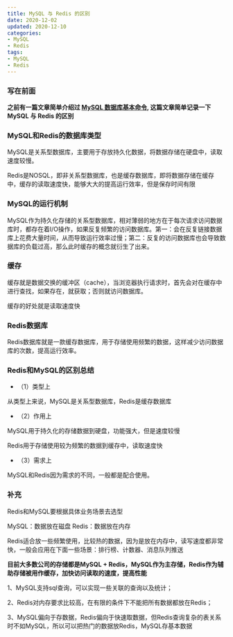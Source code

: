 ```yaml
---
title: MySQL 与 Redis 的区别
date: 2020-12-02
updated: 2020-12-10
categories:
- MySQL
- Redis
tags:
- MySQL
- Redis
---
```


### 写在前面

**之前有一篇文章简单介绍过 [MySQL 数据库基本命令](/mysql/2020/03/13/mysql/), 这篇文章简单记录一下 MySQL 与 Redis 的区别**

<!-- more -->

### MySQL和Redis的数据库类型

MySQL是关系型数据库，主要用于存放持久化数据，将数据存储在硬盘中，读取速度较慢。

Redis是NOSQL，即非关系型数据库，也是缓存数据库，即将数据存储在缓存中，缓存的读取速度快，能够大大的提高运行效率，但是保存时间有限

### MySQL的运行机制

MySQL作为持久化存储的关系型数据库，相对薄弱的地方在于每次请求访问数据库时，都存在着I/O操作，如果反复频繁的访问数据库。第一：会在反复链接数据库上花费大量时间，从而导致运行效率过慢；第二：反复的访问数据库也会导致数据库的负载过高，那么此时缓存的概念就衍生了出来。

### 缓存

缓存就是数据交换的缓冲区（cache），当浏览器执行请求时，首先会对在缓存中进行查找，如果存在，就获取；否则就访问数据库。

缓存的好处就是读取速度快

### Redis数据库

Redis数据库就是一款缓存数据库，用于存储使用频繁的数据，这样减少访问数据库的次数，提高运行效率。

### Redis和MySQL的区别总结

- （1）类型上

从类型上来说，MySQL是关系型数据库，Redis是缓存数据库

- （2）作用上

MySQL用于持久化的存储数据到硬盘，功能强大，但是速度较慢

Redis用于存储使用较为频繁的数据到缓存中，读取速度快

- （3）需求上

MySQL和Redis因为需求的不同，一般都是配合使用。

### 补充 

Redis和MySQL要根据具体业务场景去选型

MySQL：数据放在磁盘 Redis：数据放在内存

Redis适合放一些频繁使用，比较热的数据，因为是放在内存中，读写速度都非常快，一般会应用在下面一些场景：排行榜、计数器、消息队列推送

**目前大多数公司的存储都是MySQL + Redis，MySQL作为主存储，Redis作为辅助存储被用作缓存，加快访问读取的速度，提高性能**

1、MySQL支持sql查询，可以实现一些关联的查询以及统计；

2、Redis对内存要求比较高，在有限的条件下不能把所有数据都放在Redis；

3、MySQL偏向于存数据，Redis偏向于快速取数据，但Redis查询复杂的表关系时不如MySQL，所以可以把热门的数据放Redis，MySQL存基本数据